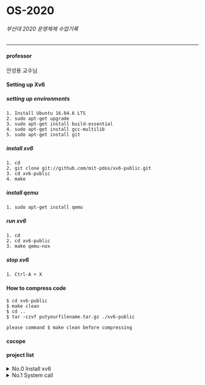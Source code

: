 # OS-2020
###### 부산대 2020 운영체제 수업기록
----
#### professor
안성용 교수님

#### Setting up Xv6

##### setting up environments
    1. Install Ubuntu 16.04.6 LTS
    2. sudo apt-get upgrade
    3. sudo apt-get install build-essential
    4. sudo apt-get install gcc-multilib
    5. sudo apt-get install git
    
##### install xv6
    1. cd
    2. git clone git://github.com/mit-pdos/xv6-public.git
    3. cd xv6-public
    4. make
    
##### install qemu 
    1. sudo apt-get install qemu
    
##### run xv6
    1. cd
    2. cd xv6-public
    3. make qemu-nox
    
##### stop xv6
    1. Ctrl-A + X

#### How to compress code
    
    $ cd xv6-public
    $ make clean
    $ cd ..
    $ tar -czvf putyourfilename.tar.gz ./xv6-public
    
    please command $ make clean before compressing
   
#### cscope

#### project list   
<details>
    <summary>No.0 Install xv6</summary>  
 : Print student ID and name in the xv6 boot message
</details>
<details>
    <summary>No.1 System call</summary>  
 : Make system call that returns the value of a counter which is incremented every time any process calls the read() system       call. Also make user program for testing.
   
</details>
